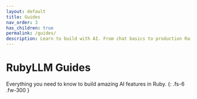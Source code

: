 ```yaml
---
layout: default
title: Guides
nav_order: 3
has_children: true
permalink: /guides/
description: Learn to build with AI. From chat basics to production Rails apps, we've got you covered.
---
```


# RubyLLM Guides

Everything you need to know to build amazing AI features in Ruby.
{: .fs-6 .fw-300 }
